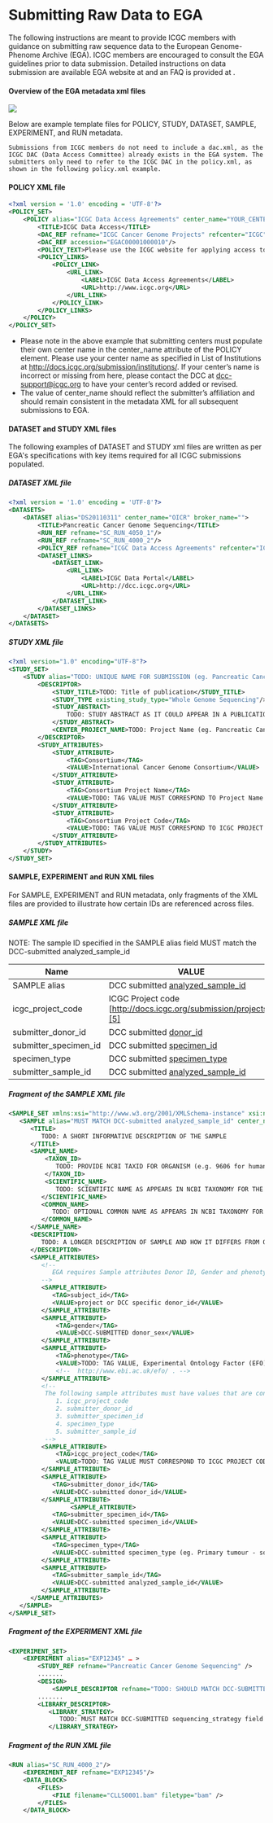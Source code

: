 # Submitting Raw Data to EGA

The following instructions are meant to provide ICGC members with guidance on submitting raw sequence data to the European Genome-Phenome Archive (EGA). ICGC members are encouraged to consult the EGA guidelines prior to data submission. Detailed instructions on data submission are available EGA website at  and an FAQ is provided at .


#### Overview of the EGA metadata xml files

![](/submission/images/ega-meta.png)

Below are example template files for POLICY, STUDY, DATASET, SAMPLE, EXPERIMENT, and RUN metadata.

```text
Submissions from ICGC members do not need to include a dac.xml, as the ICGC DAC (Data Access Committee) already exists in the EGA system. The submitters only need to refer to the ICGC DAC in the policy.xml, as shown in the following policy.xml example.
```

#### POLICY XML file

```xml
<?xml version = '1.0' encoding = 'UTF-8'?>
<POLICY_SET>
    <POLICY alias="ICGC Data Access Agreements" center_name="YOUR_CENTER_NAME_HERE. See http://docs.icgc.org/submission/institutions/ (eg. OICR)" broker_name="EGA">
        <TITLE>ICGC Data Access</TITLE>
        <DAC_REF refname="ICGC Cancer Genome Projects" refcenter="ICGC"/>
        <DAC_REF accession="EGAC00001000010"/>
        <POLICY_TEXT>Please use the ICGC website for applying access to the data</POLICY_TEXT>
        <POLICY_LINKS>
            <POLICY_LINK>
                <URL_LINK>
                    <LABEL>ICGC Data Access Agreements</LABEL>
                    <URL>http://www.icgc.org</URL>
                </URL_LINK>
            </POLICY_LINK>
        </POLICY_LINKS>
    </POLICY>
</POLICY_SET>
```

* Please note in the above example that submitting centers must populate their own center name in the center_name attribute of the POLICY element. Please use your center name as specified in List of Institutions at http://docs.icgc.org/submission/institutions/. If your center’s name is incorrect or missing from here, please contact the DCC at dcc-support@icgc.org to have your center’s record added or revised.
* The value of center_name should reflect the submitter’s affiliation and should remain consistent in the metadata XML for all subsequent submissions to EGA.

#### DATASET and STUDY XML files

The following examples of DATASET and STUDY xml files are written as per EGA's specifications with key items required for all ICGC submissions populated.

##### DATASET XML file

```xml
<?xml version = '1.0' encoding = 'UTF-8'?>
<DATASETS>
    <DATASET alias="DS20110311" center_name="OICR" broker_name="">
        <TITLE>Pancreatic Cancer Genome Sequencing</TITLE>
        <RUN_REF refname="SC_RUN_4050_1"/>
        <RUN_REF refname="SC_RUN_4000_2"/>
        <POLICY_REF refname="ICGC Data Access Agreements" refcenter="ICGC"/>
        <DATASET_LINKS>
            <DATASET_LINK>
                <URL_LINK>
                    <LABEL>ICGC Data Portal</LABEL>
                    <URL>http://dcc.icgc.org</URL>
                </URL_LINK>
            </DATASET_LINK>
        </DATASET_LINKS>
    </DATASET>
</DATASETS>
```

##### STUDY XML file

```xml
<?xml version="1.0" encoding="UTF-8"?>
<STUDY_SET>
    <STUDY alias="TODO: UNIQUE NAME FOR SUBMISSION (eg. Pancreatic Cancer Genome Sequencing)" center_name="TODO: centre name/abbreviation found at http://docs.icgc.org/submission/institutions/ (eg. OICR)">
        <DESCRIPTOR>
            <STUDY_TITLE>TODO: Title of publication</STUDY_TITLE>
            <STUDY_TYPE existing_study_type="Whole Genome Sequencing"/>
            <STUDY_ABSTRACT>
                TODO: STUDY ABSTRACT AS IT COULD APPEAR IN A PUBLICATION
            </STUDY_ABSTRACT>
            <CENTER_PROJECT_NAME>TODO: Project Name (eg. Pancreatic Cancer Sequencing Initiative)</CENTER_PROJECT_NAME>
        </DESCRIPTOR>
        <STUDY_ATTRIBUTES>
            <STUDY_ATTRIBUTE>
                <TAG>Consortium</TAG>
                <VALUE>International Cancer Genome Consortium</VALUE>
            </STUDY_ATTRIBUTE>
            <STUDY_ATTRIBUTE>
                <TAG>Consortium Project Name</TAG>
                <VALUE>TODO: TAG VALUE MUST CORRESPOND TO Project Name listed in http://docs.icgc.org/submission/projects/</VALUE>
            </STUDY_ATTRIBUTE>
            <STUDY_ATTRIBUTE>
                <TAG>Consortium Project Code</TAG>
                <VALUE>TODO: TAG VALUE MUST CORRESPOND TO ICGC PROJECT CODE (eg. PACA-CA). DCC Project codes can be found at http://docs.icgc.org/submission/projects/</VALUE>
            </STUDY_ATTRIBUTE>
        </STUDY_ATTRIBUTES>
    </STUDY>
</STUDY_SET>
```

#### SAMPLE, EXPERIMENT and RUN XML files
For SAMPLE, EXPERIMENT and RUN metadata, only fragments of the XML files are provided to illustrate how certain IDs are referenced across files.

##### SAMPLE XML file

NOTE: The sample ID specified in the SAMPLE alias field MUST match the DCC-submitted analyzed_sample_id

| Name | VALUE |
| ---- | ---- |
| SAMPLE alias | DCC submitted [analyzed_sample_id][4]
| icgc_project_code | ICGC Project code [http://docs.icgc.org/submission/projects/][5] 
| submitter_donor_id |  DCC submitted [donor_id][1] 
| submitter_specimen_id | DCC submitted [specimen_id][2] 
| specimen_type | DCC submitted [specimen_type][3] 
| submitter_sample_id | DCC submitted [analyzed_sample_id][4]


##### Fragment of the SAMPLE XML file
```xml
<SAMPLE_SET xmlns:xsi="http://www.w3.org/2001/XMLSchema-instance" xsi:noNamespaceSchemaLocation="ftp://ftp.sra.ebi.ac.uk/meta/xsd/sra_1_5/SRA.sample.xsd">
   <SAMPLE alias="MUST MATCH DCC-submitted analyzed_sample_id" center_name="TODO: Enter centre name/abbreviation as specified at http://docs.icgc.org/submission/institutions/">
      <TITLE>
         TODO: A SHORT INFORMATIVE DESCRIPTION OF THE SAMPLE
      </TITLE>
      <SAMPLE_NAME>
          <TAXON_ID>
             TODO: PROVIDE NCBI TAXID FOR ORGANISM (e.g. 9606 for human)
          </TAXON_ID>
          <SCIENTIFIC_NAME>
             TODO: SCIENTIFIC NAME AS APPEARS IN NCBI TAXONOMY FOR THE TAXON_ID (e.g. homo sapiens)
         </SCIENTIFIC_NAME>
         <COMMON_NAME>
            TODO: OPTIONAL COMMON NAME AS APPEARS IN NCBI TAXONOMY FOR THE TAXON_ID (e.g. human)
         </COMMON_NAME>
      </SAMPLE_NAME>
      <DESCRIPTION>
         TODO: A LONGER DESCRIPTION OF SAMPLE AND HOW IT DIFFERS FROM OTHER SAMPLES
      </DESCRIPTION>
      <SAMPLE_ATTRIBUTES>
         <!--
            EGA requires Sample attributes Donor ID, Gender and phenotype for each sample
         -->
         <SAMPLE_ATTRIBUTE>
            <TAG>subject_id</TAG>
            <VALUE>project or DCC specific donor_id</VALUE>
         </SAMPLE_ATTRIBUTE>
         <SAMPLE_ATTRIBUTE>
             <TAG>gender</TAG>
             <VALUE>DCC-SUBMITTED donor_sex</VALUE>
         </SAMPLE_ATTRIBUTE>
         <SAMPLE_ATTRIBUTE>
             <TAG>phenotype</TAG>
             <VALUE>TODO: TAG VALUE, Experimental Ontology Factor (EFO) accession term recommended</VALUE>
             <!--  http://www.ebi.ac.uk/efo/ . -->
         </SAMPLE_ATTRIBUTE>
         <!--
          The following sample attributes must have values that are consistent with DCC:
             1. icgc_project_code
             2. submitter_donor_id
             3. submitter_specimen_id
             4. specimen_type
             5. submitter_sample_id
          -->
         <SAMPLE_ATTRIBUTE>
             <TAG>icgc_project_code</TAG>
             <VALUE>TODO: TAG VALUE MUST CORRESPOND TO ICGC PROJECT CODE (eg. PACA-CA). DCC Project codes can be found at http://docs.icgc.org/submission/projects/<VALUES>
         </SAMPLE_ATTRIBUTE>
         <SAMPLE_ATTRIBUTE>
            <TAG>submitter_donor_id</TAG>
            <VALUE>DCC-submitted donor_id</VALUE>
         </SAMPLE_ATTRIBUTE>
                 <SAMPLE_ATTRIBUTE>
            <TAG>submitter_specimen_id</TAG>
            <VALUE>DCC-submitted specimen_id</VALUE>
         </SAMPLE_ATTRIBUTE>
         <SAMPLE_ATTRIBUTE>
            <TAG>specimen_type</TAG>
            <VALUE>DCC-submitted specimen_type (eg. Primary tumour - solid tissue)</VALUE>
         </SAMPLE_ATTRIBUTE>
         <SAMPLE_ATTRIBUTE>
            <TAG>submitter_sample_id</TAG>
            <VALUE>DCC-submitted analyzed_sample_id</VALUE>
         </SAMPLE_ATTRIBUTE>
      </SAMPLE_ATTRIBUTES>
   </SAMPLE>
</SAMPLE_SET>
```

##### Fragment of the EXPERIMENT XML file

```xml
<EXPERIMENT_SET>
    <EXPERIMENT alias="EXP12345" … >
        <STUDY_REF refname="Pancreatic Cancer Genome Sequencing" />
        .......
        <DESIGN>
            <SAMPLE_DESCRIPTOR refname="TODO: SHOULD MATCH DCC-SUBMITTED analyzed_sample_id" />
        .......
        <LIBRARY_DESCRIPTOR>
           <LIBRARY_STRATEGY>
              TODO: MUST MATCH DCC-SUBMITTED sequencing_strategy field
           </LIBRARY_STRATEGY>


```

##### Fragment of the RUN XML file

```xml
<RUN alias="SC_RUN_4000_2"/>
    <EXPERIMENT_REF refname="EXP12345"/>
    <DATA_BLOCK>
        <FILES>
            <FILE filename="CLLS0001.bam" filetype="bam" />
        </FILES>
    </DATA_BLOCK>
```
[1]: http://docs.icgc.org/dictionary/viewer/#?q=donor_id&viewMode=details&dataType=donor
[2]: http://docs.icgc.org/dictionary/viewer/#?q=specimen_id&viewMode=details&dataType=specimen
[3]: http://docs.icgc.org/dictionary/viewer/#?q=specimen_type&viewMode=codelist&dataType=specimen
[4]: http://docs.icgc.org/dictionary/viewer/#?q=analyzed_sample_id&viewMode=details&dataType=sample
[5]: http://docs.icgc.org/submission/projects/
